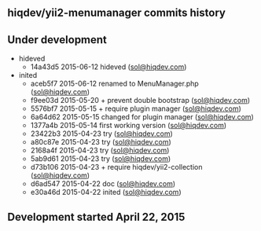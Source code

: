 hiqdev/yii2-menumanager commits history
---------------------------------------

## Under development

- hideved
    - 14a43d5 2015-06-12 hideved (sol@hiqdev.com)
- inited
    - aceb5f7 2015-06-12 renamed to MenuManager.php (sol@hiqdev.com)
    - f9ee03d 2015-05-20 + prevent double bootstrap (sol@hiqdev.com)
    - 5576bf7 2015-05-15 + require plugin manager (sol@hiqdev.com)
    - 6a64d62 2015-05-15 changed for plugin manager (sol@hiqdev.com)
    - 1377a4b 2015-05-14 first working version (sol@hiqdev.com)
    - 23422b3 2015-04-23 try (sol@hiqdev.com)
    - a80c87e 2015-04-23 try (sol@hiqdev.com)
    - 2168a4f 2015-04-23 try (sol@hiqdev.com)
    - 5ab9d61 2015-04-23 try (sol@hiqdev.com)
    - d73b106 2015-04-23 + require hiqdev/yii2-collection (sol@hiqdev.com)
    - d6ad547 2015-04-22 doc (sol@hiqdev.com)
    - e30a46d 2015-04-22 inited (sol@hiqdev.com)

## Development started April 22, 2015

